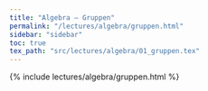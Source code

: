 ```yaml
---
title: "Algebra – Gruppen"
permalink: "/lectures/algebra/gruppen.html"
sidebar: "sidebar"
toc: true
tex_path: "src/lectures/algebra/01_gruppen.tex"
---
```


{% include lectures/algebra/gruppen.html %}